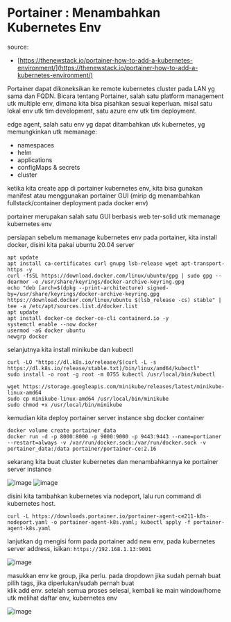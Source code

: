 # Portainer : Menambahkan Kubernetes Env

source:
- [https://thenewstack.io/portainer-how-to-add-a-kubernetes-environment/](https://thenewstack.io/portainer-how-to-add-a-kubernetes-environment/)

Portainer dapat dikoneksikan ke remote kubernetes cluster pada LAN yg sama dan FQDN.
Bicara tentang Portainer, salah satu platform management utk multiple env,
dimana kita bisa pisahkan sesuai keperluan. misal satu lokal env utk tim development,
satu azure env utk tim deployment.

edge agent, salah satu env yg dapat ditambahkan utk kubernetes, yg memungkinkan utk memanage:
- namespaces
- helm
- applications
- configMaps & secrets
- cluster

ketika kita create app di portainer kubernetes env, kita bisa gunakan manifest atau
menggunakan portainer GUI (mirip dg menambahkan fullstack/container deployment pada docker env)

portainer merupakan salah satu GUI berbasis web ter-solid utk memanage kubernetes env

persiapan sebelum memanage kubernetes env pada portainer, kita install docker, disini kita pakai ubuntu 20.04 server

```
apt update
apt install ca-certificates curl gnupg lsb-release wget apt-transport-https -y
curl -fsSL https://download.docker.com/linux/ubuntu/gpg | sudo gpg --dearmor -o /usr/share/keyrings/docker-archive-keyring.gpg
echo "deb [arch=$(dpkg --print-architecture) signed-by=/usr/share/keyrings/docker-archive-keyring.gpg https://download.docker.com/linux/ubuntu $(lsb_release -cs) stable" | tee -a /etc/apt/sources.list.d/docker.list
apt update
apt install docker-ce docker-ce-cli containerd.io -y
systemctl enable --now docker
usermod -aG docker ubuntu
newgrp docker
```

selanjutnya kita install minikube dan kubectl

```
curl -LO "https://dl.k8s.io/release/$(curl -L -s https://dl.k8s.io/release/stable.txt)/bin/linux/amd64/kubectl"
sudo install -o root -g root -m 0755 kubectl /usr/local/bin/kubectl

wget https://storage.googleapis.com/minikube/releases/latest/minikube-linux-amd64
sudo cp minikube-linux-amd64 /usr/local/bin/minikube
sudo chmod +x /usr/local/bin/minikube
```

kemudian kita deploy portainer server instance sbg docker container

```
docker volume create portainer_data
docker run -d -p 8000:8000 -p 9000:9000 -p 9443:9443 --name=portianer --restart=always -v /var/run/docker.sock:/var/run/docker.sock -v portainer_data:/data portainer/portainer-ce:2.16
```

sekarang kita buat cluster kubernetes dan menambahkannya ke portainer server instance

![image](https://cdn.thenewstack.io/media/2022/06/330efb40-portkube1.jpg)
![image](https://cdn.thenewstack.io/media/2022/06/299271e1-portkube2.jpg)

disini kita tambahkan kubernetes via nodeport, lalu run command di kubernetes host.

```
curl -L https://downloads.portainer.io/portainer-agent-ce211-k8s-nodeport.yaml -o portainer-agent-k8s.yaml; kubectl apply -f portainer-agent-k8s.yaml
```

lanjutkan dg mengisi form pada portainer add new env, pada kubernetes server address, isikan: `https://192.168.1.13:9001`

![image](https://cdn.thenewstack.io/media/2022/06/64d1f1bb-portkube3.jpg)

masukkan env ke group, jika perlu. pada dropdown jika sudah pernah buat  
pilih tags, jika diperlukan/sudah pernah buat  
klik add env. setelah semua proses selesai, kembali ke main window/home utk melihat daftar env, kubernetes env

![image](https://cdn.thenewstack.io/media/2022/06/f11ff537-portkube4.jpg)





